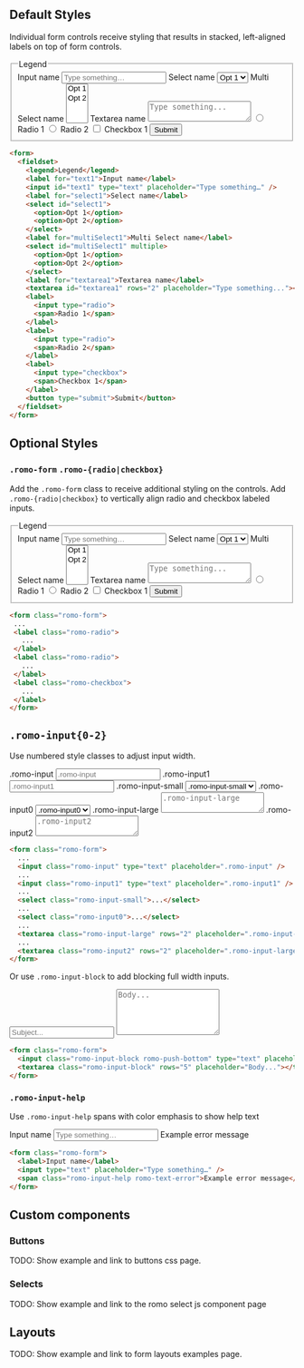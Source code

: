 ## Default Styles

Individual form controls receive styling that results in stacked, left-aligned labels on top of form controls.

<div class="romo-pad">
  <form>
    <fieldset>
      <legend>Legend</legend>
      <label for="text1">Input name</label>
      <input id="text1" type="text" placeholder="Type something…" />
      <label for="select1">Select name</label>
      <select id="select1">
        <option>Opt 1</option>
        <option>Opt 2</option>
      </select>
      <label for="multiSelect1">Multi Select name</label>
      <select id="multiSelect1" multiple>
        <option>Opt 1</option>
        <option>Opt 2</option>
      </select>
      <label for="textarea1">Textarea name</label>
      <textarea id="textarea1" rows="2" placeholder="Type something..."></textarea>
      <label>
        <input type="radio">
        <span>Radio 1</span>
      </label>
      <label>
        <input type="radio">
        <span>Radio 2</span>
      </label>
      <label>
        <input type="checkbox">
        <span>Checkbox 1</span>
      </label>
      <button type="submit">Submit</button>
    </fieldset>
  </form>
</div>

```html
<form>
  <fieldset>
    <legend>Legend</legend>
    <label for="text1">Input name</label>
    <input id="text1" type="text" placeholder="Type something…" />
    <label for="select1">Select name</label>
    <select id="select1">
      <option>Opt 1</option>
      <option>Opt 2</option>
    </select>
    <label for="multiSelect1">Multi Select name</label>
    <select id="multiSelect1" multiple>
      <option>Opt 1</option>
      <option>Opt 2</option>
    </select>
    <label for="textarea1">Textarea name</label>
    <textarea id="textarea1" rows="2" placeholder="Type something..."></textarea>
    <label>
      <input type="radio">
      <span>Radio 1</span>
    </label>
    <label>
      <input type="radio">
      <span>Radio 2</span>
    </label>
    <label>
      <input type="checkbox">
      <span>Checkbox 1</span>
    </label>
    <button type="submit">Submit</button>
  </fieldset>
</form>
```

## Optional Styles

### `.romo-form` `.romo-{radio|checkbox}`

Add the `.romo-form` class to receive additional styling on the controls.  Add `.romo-{radio|checkbox}` to vertically align radio and checkbox labeled inputs.

<div class="romo-pad">
  <form class="romo-form">
    <fieldset>
      <legend>Legend</legend>
      <label for="text2">Input name</label>
      <input id="text2" type="text" placeholder="Type something…" />
      <label for="select2">Select name</label>
      <select id="select2">
        <option>Opt 1</option>
        <option>Opt 2</option>
      </select>
      <label for="multiSelect2">Multi Select name</label>
      <select id="multiSelect2" multiple>
        <option>Opt 1</option>
        <option>Opt 2</option>
      </select>
      <label for="textarea2">Textarea name</label>
      <textarea id="textarea2" rows="2" placeholder="Type something..."></textarea>
      <label class="romo-radio">
        <input type="radio">
        <span>Radio 1</span>
      </label>
      <label class="romo-radio">
        <input type="radio">
        <span>Radio 2</span>
      </label>
      <label class="romo-checkbox">
        <input type="checkbox">
        <span>Checkbox 1</span>
      </label>
      <button type="submit" class="romo-btn">Submit</button>
    </fieldset>
  </form>
</div>

```html
<form class="romo-form">
 ...
 <label class="romo-radio">
   ...
 </label>
 <label class="romo-radio">
   ...
 </label>
 <label class="romo-checkbox">
   ...
 </label>
</form>
```

## `.romo-input{0-2}`

Use numbered style classes to adjust input width.

<div class="romo-pad">
  <form class="romo-form">
    <label>.romo-input</label>
    <input class="romo-input" type="text" placeholder=".romo-input" />
    <label>.romo-input1</label>
    <input class="romo-input1" type="text" placeholder=".romo-input1" />
    <label>.romo-input-small</label>
    <select class="romo-input-small">
      <option>.romo-input-small</option>
    </select>
    <label>.romo-input0</label>
    <select class="romo-input0">
      <option>.romo-input0</option>
    </select>
    <label>.romo-input-large</label>
    <textarea class="romo-input-large" rows="2" placeholder=".romo-input-large"></textarea>
    <label>.romo-input2</label>
    <textarea class="romo-input2" rows="2" placeholder=".romo-input2"></textarea>
  </form>
</div>

```html
<form class="romo-form">
  ...
  <input class="romo-input" type="text" placeholder=".romo-input" />
  ...
  <input class="romo-input1" type="text" placeholder=".romo-input1" />
  ...
  <select class="romo-input-small">...</select>
  ...
  <select class="romo-input0">...</select>
  ...
  <textarea class="romo-input-large" rows="2" placeholder=".romo-input-large"></textarea>
  ...
  <textarea class="romo-input2" rows="2" placeholder=".romo-input-large"></textarea>
</form>
```

Or use `.romo-input-block` to add blocking full width inputs.

<div class="romo-pad">
  <form class="romo-form">
    <input class="romo-input-block romo-push-bottom" type="text" placeholder="Subject..." />
    <textarea class="romo-input-block" rows="5" placeholder="Body..."></textarea>
  </form>
</div>

```html
<form class="romo-form">
  <input class="romo-input-block romo-push-bottom" type="text" placeholder="Subject..." />
  <textarea class="romo-input-block" rows="5" placeholder="Body..."></textarea>
</form>
```

### `.romo-input-help`

Use `.romo-input-help` spans with color emphasis to show help text

<div class="romo-pad">
  <form class="romo-form">
    <label for="text3">Input name</label>
    <input id="text3" type="text" placeholder="Type something…" />
    <span class="romo-input-help romo-text-error">Example error message</span>
  </form>
</div>

```html
<form class="romo-form">
  <label>Input name</label>
  <input type="text" placeholder="Type something…" />
  <span class="romo-input-help romo-text-error">Example error message</span>
</form>
```

## Custom components

### Buttons

TODO: Show example and link to buttons css page.

### Selects

TODO: Show example and link to the romo select js component page

## Layouts

TODO: Show example and link to form layouts examples page.
